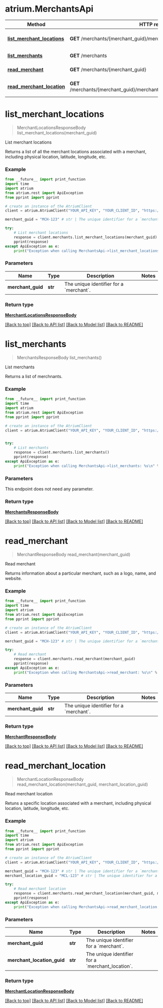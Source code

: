 # atrium.MerchantsApi

Method | HTTP request | Description
------------- | ------------- | -------------
[**list_merchant_locations**](MerchantsApi.md#list_merchant_locations) | **GET** /merchants/{merchant_guid}/merchant_locations | List merchant locations
[**list_merchants**](MerchantsApi.md#list_merchants) | **GET** /merchants | List merchants
[**read_merchant**](MerchantsApi.md#read_merchant) | **GET** /merchants/{merchant_guid} | Read merchant
[**read_merchant_location**](MerchantsApi.md#read_merchant_location) | **GET** /merchants/{merchant_guid}/merchant_locations/{merchant_location_guid} | Read merchant location


# **list_merchant_locations**
> MerchantLocationsResponseBody list_merchant_locations(merchant_guid)

List merchant locations

Returns a list of all the merchant locations associated with a merchant, including physical location, latitude, longitude, etc.

### Example
```python
from __future__ import print_function
import time
import atrium
from atrium.rest import ApiException
from pprint import pprint

# create an instance of the AtriumClient
client = atrium.AtriumClient("YOUR_API_KEY", "YOUR_CLIENT_ID", "https://vestibule.mx.com")

merchant_guid = "MCH-123" # str | The unique identifier for a `merchant`.

try:
    # List merchant locations
    response = client.merchants.list_merchant_locations(merchant_guid)
    pprint(response)
except ApiException as e:
    print("Exception when calling MerchantsApi->list_merchant_locations: %s\n" % e)
```

### Parameters

Name | Type | Description  | Notes
------------- | ------------- | ------------- | -------------
 **merchant_guid** | **str**| The unique identifier for a &#x60;merchant&#x60;. | 

### Return type

[**MerchantLocationsResponseBody**](MerchantLocationsResponseBody.md)

[[Back to top]](#) [[Back to API list]](../README.md#documentation-for-api-endpoints) [[Back to Model list]](../README.md#documentation-for-models) [[Back to README]](../README.md)

# **list_merchants**
> MerchantsResponseBody list_merchants()

List merchants

Returns a list of merchnants.

### Example
```python
from __future__ import print_function
import time
import atrium
from atrium.rest import ApiException
from pprint import pprint

# create an instance of the AtriumClient
client = atrium.AtriumClient("YOUR_API_KEY", "YOUR_CLIENT_ID", "https://vestibule.mx.com")


try:
    # List merchants
    response = client.merchants.list_merchants()
    pprint(response)
except ApiException as e:
    print("Exception when calling MerchantsApi->list_merchants: %s\n" % e)
```

### Parameters
This endpoint does not need any parameter.

### Return type

[**MerchantsResponseBody**](MerchantsResponseBody.md)

[[Back to top]](#) [[Back to API list]](../README.md#documentation-for-api-endpoints) [[Back to Model list]](../README.md#documentation-for-models) [[Back to README]](../README.md)

# **read_merchant**
> MerchantResponseBody read_merchant(merchant_guid)

Read merchant

Returns information about a particular merchant, such as a logo, name, and website.

### Example
```python
from __future__ import print_function
import time
import atrium
from atrium.rest import ApiException
from pprint import pprint

# create an instance of the AtriumClient
client = atrium.AtriumClient("YOUR_API_KEY", "YOUR_CLIENT_ID", "https://vestibule.mx.com")

merchant_guid = "MCH-123" # str | The unique identifier for a `merchant`.

try:
    # Read merchant
    response = client.merchants.read_merchant(merchant_guid)
    pprint(response)
except ApiException as e:
    print("Exception when calling MerchantsApi->read_merchant: %s\n" % e)
```

### Parameters

Name | Type | Description  | Notes
------------- | ------------- | ------------- | -------------
 **merchant_guid** | **str**| The unique identifier for a &#x60;merchant&#x60;. | 

### Return type

[**MerchantResponseBody**](MerchantResponseBody.md)

[[Back to top]](#) [[Back to API list]](../README.md#documentation-for-api-endpoints) [[Back to Model list]](../README.md#documentation-for-models) [[Back to README]](../README.md)

# **read_merchant_location**
> MerchantLocationResponseBody read_merchant_location(merchant_guid, merchant_location_guid)

Read merchant location

Retuns a specific location associated with a merchant, including physical location, latitude, longitude, etc.

### Example
```python
from __future__ import print_function
import time
import atrium
from atrium.rest import ApiException
from pprint import pprint

# create an instance of the AtriumClient
client = atrium.AtriumClient("YOUR_API_KEY", "YOUR_CLIENT_ID", "https://vestibule.mx.com")

merchant_guid = "MCH-123" # str | The unique identifier for a `merchant`.
merchant_location_guid = "MCL-123" # str | The unique identifier for a `merchant_location`.

try:
    # Read merchant location
    response = client.merchants.read_merchant_location(merchant_guid, merchant_location_guid)
    pprint(response)
except ApiException as e:
    print("Exception when calling MerchantsApi->read_merchant_location: %s\n" % e)
```

### Parameters

Name | Type | Description  | Notes
------------- | ------------- | ------------- | -------------
 **merchant_guid** | **str**| The unique identifier for a &#x60;merchant&#x60;. | 
 **merchant_location_guid** | **str**| The unique identifier for a &#x60;merchant_location&#x60;. | 

### Return type

[**MerchantLocationResponseBody**](MerchantLocationResponseBody.md)

[[Back to top]](#) [[Back to API list]](../README.md#documentation-for-api-endpoints) [[Back to Model list]](../README.md#documentation-for-models) [[Back to README]](../README.md)

